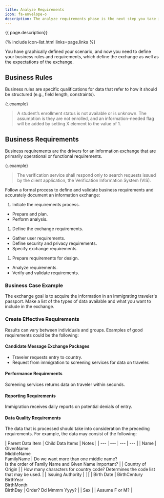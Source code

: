 ```yaml
---
title: Analyze Requirements
icon: fa-envelope-o
description: The analyze requirements phase is the next step you take in IEPD development.  
---
```


{{ page.description}}

{% include icon-list.html links=page.links %}

You have graphically defined your scenario, and now you need to define your business rules and requirements, which define the exchange as well as the expectations of the exchange.

## Business Rules

Business rules are specific qualifications for data that refer to how it should be structured (e.g., field length, constraints).

{:.example}
>
> A student’s enrollment status is not available or is unknown. The assumption is they are not enrolled, and an information-needed flag will be added by setting X element to the value of 1.

## Business Requirements

Business requirements are the drivers for an information exchange that are primarily operational or functional requirements.

{:.example}
>
> The verification service shall respond only to search requests issued by the client application, the Verification Information System (VIS).

Follow a formal process to define and validate business requirements and accurately document an information exchange:

1. Initiate the requirements process.
- Prepare and plan.
- Perform analysis.

1. Define the exchange requirements.
- Gather user requirements.
- Define security and privacy requirements.
- Specify exchange requirements.

1. Prepare requirements for design.
- Analyze requirements.
- Verify and validate requirements.

### Business Case Example

The exchange goal is to acquire the information in an immigrating traveler's passport. Make a list of the types of data available and what you want to include in the exchange.

### Create Effective Requirements

Results can vary between individuals and groups. Examples of good requirements could be the following:

#### Candidate Message Exchange Packages

- Traveler requests entry to country.
- Request from immigration to screening services for data on traveler.

#### Performance Requirements

Screening services returns data on traveler within seconds.

#### Reporting Requirements

Immigration receives daily reports on potential denials of entry.

#### Data Quality Requirements

The data that is processed should take into consideration the preceding requirements. For example, the data may consist of the following:

| Parent Data Item | Child Data Items | Notes |
| --- | --- | --- | --- |
| Name | GivenName<br>MiddleName<br>FamilyName | Do we want more than one middle name?<br>Is the order of Family Name and Given Name important? |
| Country of Origin |  | How many characters for country code? Determines the code list that may be used. |
| Issuing Authority |  |  |
| Birth Date | BirthCentury<br>BirthYear<br>BirthMonth<br>BirthDay | Order? Dd Mmmm Yyyy? |
| Sex |  | Assume F or M? |
